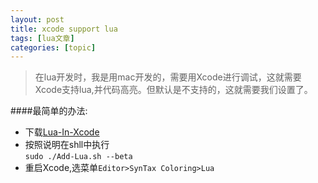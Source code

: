 ```yaml
---
layout: post
title: xcode support lua 
tags: [lua文章]
categories: [topic]
---
```

<blockquote>
<p>在lua开发时，我是用mac开发的，需要用Xcode进行调试，这就需要Xcode支持lua,并代码高亮。但默认是不支持的，这就需要我们设置了。</p>
</blockquote>

<p>####最简单的办法:</p>
<ul>
<li>下载<a href="https://github.com/breinhart/Lua-In-Xcode" target="_blank" rel="external noopener noreferrer">Lua-In-Xcode</a></li>
<li>按照说明在shll中执行<br/><code>sudo ./Add-Lua.sh --beta</code></li>
<li>重启Xcode,选菜单<code>Editor&gt;SynTax Coloring&gt;Lua</code></li>
</ul>